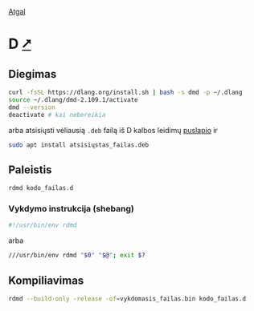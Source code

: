 [Atgal](./readme.md)

# D [&#x2B67;](https://dlang.org/)

## Diegimas

```bash
curl -fsSL https://dlang.org/install.sh | bash -s dmd -p ~/.dlang
source ~/.dlang/dmd-2.109.1/activate
dmd --version
deactivate # kai nebereikia
```

arba atsisiųsti vėliausią `.deb` failą iš D kalbos leidimų [puslapio](https://downloads.dlang.org/releases/) ir

```bash
sudo apt install atsisiųstas_failas.deb
```

## Paleistis

```bash
rdmd kodo_failas.d
```

### Vykdymo instrukcija (shebang)

```bash
#!/usr/bin/env rdmd
```

arba

```bash
///usr/bin/env rdmd "$0" "$@"; exit $?
```

## Kompiliavimas

```bash
rdmd --build-only -release -of=vykdomasis_failas.bin kodo_failas.d
```
